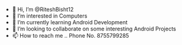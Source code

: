 - 👋 Hi, I’m @RiteshBisht12
- 👀 I’m interested in Computers
- 🌱 I’m currently learning Android Development
- 💞️ I’m looking to collaborate on some interesting Android Projects
- 📫 How to reach me .. Phone No. 8755799285

<!---
RiteshBisht12/RiteshBisht12 is a ✨ special ✨ repository because its `README.md` (this file) appears on your GitHub profile.
You can click the Preview link to take a look at your changes.
--->
